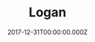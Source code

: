 ---
title: "Logan"
year: 2017
date: 2017-12-31T00:00:00.000Z
permalink: /almanac/movies/2017-12-31-logan/index.html
rating: 3
tmdbid: 263115
---